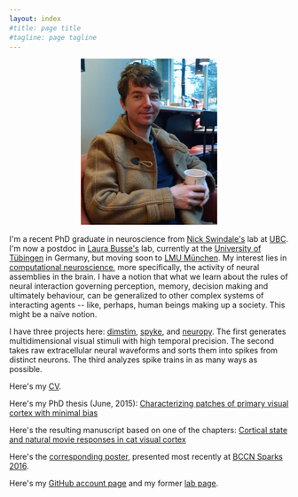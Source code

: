 ```yaml
---
layout: index
#title: page title
#tagline: page tagline
---
```


<p align="center">
<img src="images/martin.jpg" alt="Martin" height="300">
</p>

I'm a recent PhD graduate in neuroscience from [Nick Swindale's](http://swindale.ecc.ubc.ca)
lab at [UBC](http://ubc.ca). I'm now a postdoc in [Laura
Busse's](http://www.cin.uni-tuebingen.de/research/research-groups/junior-research-groups/cortical-circuits-of-visual-perception/research-directions.html)
lab, currently at the [University of Tübingen](https://www.uni-tuebingen.de/en.html) in
Germany, but moving soon to [LMU München](http://www.en.biologie.uni-muenchen.de). My interest
lies in [computational
neuroscience](https://en.wikipedia.org/wiki/Computational_neuroscience), more specifically,
the activity of neural assemblies in the brain. I have a notion that what we learn about the
rules of neural interaction governing perception, memory, decision making and ultimately
behaviour, can be generalized to other complex systems of interacting agents -- like, perhaps,
human beings making up a society. This might be a naïve notion.

I have three projects here: [dimstim](http://dimstim.github.io),
[spyke](http://spyke.github.io), and [neuropy](http://neuropy.github.io). The first generates
multidimensional visual stimuli with high temporal precision. The second takes raw
extracellular neural waveforms and sorts them into spikes from distinct neurons. The third
analyzes spike trains in as many ways as possible.

Here's my [CV](CV.pdf).

Here's my PhD thesis (June, 2015): [Characterizing patches of primary visual cortex with
minimal bias](mspacek_thesis.pdf)

Here's the resulting manuscript based on one of the chapters: [Cortical state and natural
movie responses in cat visual cortex](http://dx.doi.org/10.1101/031765)

Here's the [corresponding poster](BCCN_Sparks_2016_poster.pdf), presented most recently at
[BCCN Sparks
2016](http://www.bccn-munich.de/talks-events/workshop-multichannel-interfacing-of-neuronal-networks).

Here's my [GitHub account page](http://github.com/mspacek) and my former [lab
page](http://swindale.ecc.ubc.ca/MartinSpacek).
